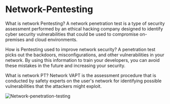 # Network-Pentesting


What is network Pentesting?
A network penetration test is a type of security assessment performed by an ethical hacking company designed to identify cyber security vulnerabilities that could be used to compromise on-premises and cloud environments.


How is Pentesting used to improve network security?
A penetration test picks out the backdoors, misconfigurations, and other vulnerabilities in your network. By using this information to train your developers, you can avoid these mistakes in the future and increasing your security.

What is network PT?
Network VAPT is the assessment procedure that is conducted by safety experts on the user's network for identifying possible vulnerabilities that the attackers might exploit.

![Network-penetration-testing](https://user-images.githubusercontent.com/95676591/167249962-6efcb76f-eb62-4186-ae12-f2360b683cd4.png)
